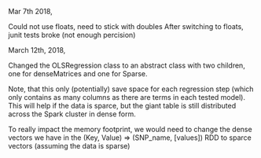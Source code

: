 Mar 7th 2018,

Could not use floats, need to stick with doubles
After switching to floats, junit tests broke (not enough percision)

March 12th, 2018,

Changed the OLSRegression class to an abstract class with two children, one for denseMatrices and one for Sparse.

Note, that this only (potentially) save space for each regression step (which only contains as many columns as there are terms in each tested model). This will help if the data is sparce, but the giant table is still distributed across the Spark cluster in dense form.

To really impact the memory footprint, we would need to change the dense vectors we have in the (Key, Value) => (SNP_name, [values]) RDD to sparce vectors (assuming the data is sparse)
